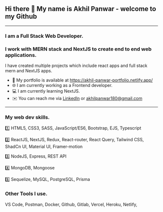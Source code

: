 ## Hi there 👋 My name is Akhil Panwar - welcome to my Github
---

### **I am a Full Stack Web Developer**.
### I work with **MERN** stack and **NextJS** to create end to end web applications.
<!-- :eyes: I am looking for a MERN stack developer role. -->

I have created multiple projects which include react apps and full stack mern and NextJS apps.
- :open_file_folder: My portfolio is available at https://akhil-panwar-portfolio.netlify.app/
- :globe_with_meridians: I am currently working as a Frontend developer.
- :computer: I am currently learning NextJS.
- :envelope: You can reach me via [LinkedIn](https://www.linkedin.com/in/akhil-panwar-/) or akhilpanwar180@gmail.com
---
### My web dev skills.
:one: HTML5, CSS3, SASS, JavaScript/ES6, Bootstrap, EJS, Typescript

:two: ReactJS, NextJS, Redux, React-router, React Query, Tailwind CSS, ShadCn UI, Material UI, Framer-motion

:three: NodeJS, Express, REST API

:four: MongoDB, Mongoose

:five: Sequelize, MySQL, PostgreSQL, Prisma
### Other Tools I use.
VS Code, Postman, Docker, Github, Gitlab, Vercel, Heroku, Netlify, 






